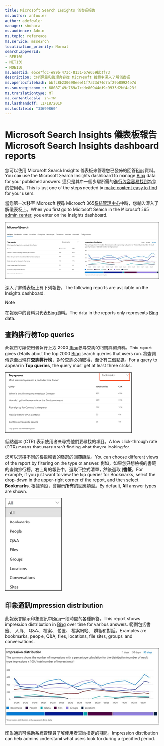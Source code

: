 ```yaml
---
title: Microsoft Search Insights 儀表板報告
ms.author: anfowler
author: adefowler
manager: shohara
ms.audience: Admin
ms.topic: reference
ms.service: mssearch
localization_priority: Normal
search.appverid:
- BFB160
- MET150
- MOE150
ms.assetid: ebce7fdc-e89b-473c-8131-67e659bb3f73
description: 分析評量和管理內容從 Microsoft 搜尋中深入了解儀表板
ms.openlocfilehash: bbfc8b230690eeef1f7a23d70d7af29b88924e7d
ms.sourcegitcommit: 68087149c769a7cdde80944dd9c9933d2bf4a23f
ms.translationtype: MT
ms.contentlocale: zh-TW
ms.lasthandoff: 11/18/2019
ms.locfileid: "38699860"
---
```

# <a name="microsoft-search-insights-dashboard-reports"></a><span data-ttu-id="5ee92-103">Microsoft Search Insights 儀表板報告</span><span class="sxs-lookup"><span data-stu-id="5ee92-103">Microsoft Search Insights dashboard reports</span></span>

<span data-ttu-id="5ee92-104">您可以使用 Microsoft Search Insights 儀表板來管理您已發佈的回答[Bing](https://Bing.com)資料。</span><span class="sxs-lookup"><span data-stu-id="5ee92-104">You can use the Microsoft Search Insights dashboard to manage [Bing](https://Bing.com) data for your published answers.</span></span> <span data-ttu-id="5ee92-105">這只是其中一個步驟所需的[進行內容容易找到](make-content-easy-to-find.md)為您的使用者。</span><span class="sxs-lookup"><span data-stu-id="5ee92-105">This is just one of the steps needed to [make content easy to find](make-content-easy-to-find.md) for your users.</span></span>

<span data-ttu-id="5ee92-106">當您第一次移至 Microsoft 搜尋 Microsoft 365[系統管理中心](https://admin.microsoft.com)中時，您輸入深入了解儀表板上。</span><span class="sxs-lookup"><span data-stu-id="5ee92-106">When you first go to Microsoft Search in the Microsoft 365 [admin center](https://admin.microsoft.com), you enter on the Insights dashboard.</span></span>

![深入了解 dashboard.png](media/Insights-dashboard.png)

<span data-ttu-id="5ee92-108">深入了解儀表板上有下列報告。</span><span class="sxs-lookup"><span data-stu-id="5ee92-108">The following reports are available on the Insights dashboard.</span></span>

> [!NOTE]
> <span data-ttu-id="5ee92-109">在報表中的資料只代表[Bing](https://Bing.com)資料。</span><span class="sxs-lookup"><span data-stu-id="5ee92-109">The data in the reports only represents [Bing](https://Bing.com) data.</span></span>

## <a name="top-queries"></a><span data-ttu-id="5ee92-110">查詢排行榜</span><span class="sxs-lookup"><span data-stu-id="5ee92-110">Top queries</span></span>

<span data-ttu-id="5ee92-111">此報告可讓使用者執行上方 2000 [Bing](https://Bing.com)搜尋查詢的相關詳細資料。</span><span class="sxs-lookup"><span data-stu-id="5ee92-111">This report gives details about the top 2000 [Bing](https://Bing.com) search queries that users run.</span></span> <span data-ttu-id="5ee92-112">將查詢傳送至出現在**查詢排行榜**，對於查詢必須取得，至少有三個點選。</span><span class="sxs-lookup"><span data-stu-id="5ee92-112">For a query to appear in **Top queries**, the query must get at least three clicks.</span></span>

![排名最前面查詢報表與表格標頭： 查詢、 合計查詢和點選工資率。](media/Insights-topqueries.png)

<span data-ttu-id="5ee92-114">低點選率 (CTR) 表示使用者未尋找他們要尋找的項目。</span><span class="sxs-lookup"><span data-stu-id="5ee92-114">A low click-through rate (CTR) means that users aren’t finding what they’re looking for.</span></span>

<span data-ttu-id="5ee92-115">您可以選擇不同的檢視報表的篩選的回覆類型。</span><span class="sxs-lookup"><span data-stu-id="5ee92-115">You can choose different views of the report by filtering on the type of answer.</span></span> <span data-ttu-id="5ee92-116">例如，如果您只想檢視的書籤的查詢排行榜，右上角的報告中，選取下拉式清單，然後選取 [**書籤**。</span><span class="sxs-lookup"><span data-stu-id="5ee92-116">For example, if you just want to view the top queries for Bookmarks, select the drop-down in the upper-right corner of the report, and then select **Bookmarks**.</span></span> <span data-ttu-id="5ee92-117">根據預設，會顯示**所有**的回應類型。</span><span class="sxs-lookup"><span data-stu-id="5ee92-117">By default, **All** answer types are shown.</span></span>

![篩選排行榜報告書籤、 人員、 Q&A、 檔案、 群組、 位置、 交談和網站。](media/Insights-topqueries-dropdown.png)

## <a name="impression-distribution"></a><span data-ttu-id="5ee92-119">印象通訊</span><span class="sxs-lookup"><span data-stu-id="5ee92-119">Impression distribution</span></span>

<span data-ttu-id="5ee92-120">此報表會顯示印象通訊中[Bing](https://Bing.com)一段時間的各種解答。</span><span class="sxs-lookup"><span data-stu-id="5ee92-120">This report shows impression distribution in [Bing](https://Bing.com) over time for various answers.</span></span> <span data-ttu-id="5ee92-121">範例包括書籤、 人員、 Q&A、 檔案、 位置、 檔案網站、 群組和對話。</span><span class="sxs-lookup"><span data-stu-id="5ee92-121">Examples are bookmarks, people, Q&A, files, locations, file sites, groups, and conversations.</span></span> 

![使用選取的時間期間為 90 天的曝光報表。](media/Insights-impressions.png)

<span data-ttu-id="5ee92-123">印象通訊可協助系統管理員了解使用者查詢指定的期間。</span><span class="sxs-lookup"><span data-stu-id="5ee92-123">Impression distribution can help admins understand what users look for during a specified period.</span></span>
